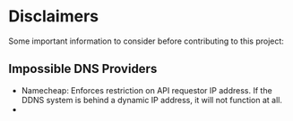 # Disclaimers
Some important information to consider before contributing to this project:

## Impossible DNS Providers
- Namecheap: Enforces restriction on API requestor IP address. If the DDNS system is behind a dynamic IP address, it will not function at all.
- 